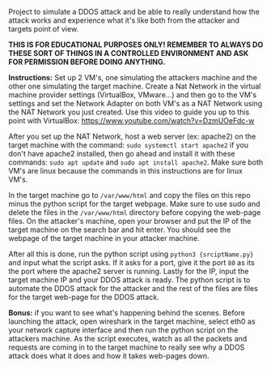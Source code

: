 Project to simulate a DDOS attack and be able to really understand how the attack works and experience what it's like both from the attacker and targets point of view. 

**THIS IS FOR EDUCATIONAL PURPOSES ONLY! REMEMBER TO ALWAYS DO THESE SORT OF THINGS IN A CONTROLLED ENVIRONMENT AND ASK FOR PERMISSION BEFORE DOING ANYTHING.**

**Instructions:** Set up 2 VM's, one simulating the attackers machine and the other one simulating the target machine. Create a Nat Network in the virtual machine provider settings (VirtualBox, VMware...) and then go to the VM's settings and set the Network Adapter on both VM's as a NAT Network using the NAT Network you just created. Use this video to guide you up to this point with VirtualBox: https://www.youtube.com/watch?v=DzmUOeFdc-w

After you set up the NAT Network, host a web server (ex: apache2) on the target machine with the command: `sudo systemctl start apache2` if you don't have apache2 installed, then go ahead and install it with these commands: `sudo apt update` and `sudo apt install apache2`. Make sure both VM's are linux because the commands in this instructions are for linux VM's.

In the target machine go to `/var/www/html` and copy the files on this repo minus the python script for the target webpage. Make sure to use sudo and delete the files in the `/var/www/html` directory before copying the web-page files. On the attacker's machine, open your browser and put the IP of the target machine on the search bar and hit enter. You should see the webpage of the target machine in your attacker machine. 

After all this is done, run the python script using `python3 {srciptName.py}` and input what the script asks. If it asks for a port, give it the port `80` as its the port where the apache2 server is running. Lastly for the IP, input the target machine IP and your DDOS attack is ready. The python script is to automate the DDOS attack for the attacker and the rest of the files are files for the target web-page for the DDOS attack. 

**Bonus:** if you want to see what's happening behind the scenes. Before launching the attack, open wireshark in the target machine, select eth0 as your network capture interface and then run the python script on the attackers machine. As the script executes, watch as all the packets and requests are coming in to the target machine to really see why a DDOS attack does what it does and how it takes web-pages down.
